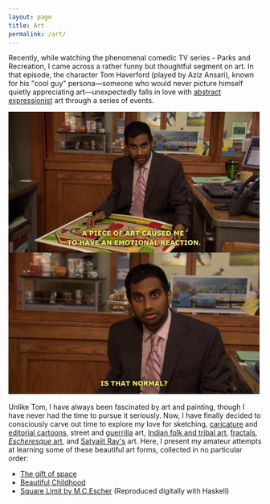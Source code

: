 ```yaml
---
layout: page
title: Art
permalink: /art/
---
```


Recently, while watching the phenomenal comedic TV series - Parks and Recreation, I came across a rather funny but thoughtful segment on art. In that episode, the character Tom Haverford (played by Aziz Ansari), known for his "cool guy" persona—someone who would never picture himself quietly appreciating art—unexpectedly falls in love with [abstract expressionist](https://en.wikipedia.org/wiki/Abstract_expressionism) art through a series of events.

![Tom Haverford](https://raw.githubusercontent.com/Abhiroop/Abhiroop.github.io/refs/heads/master/images/jWOXIr9.jpeg)

Unlike Tom, I have always been fascinated by art and painting, though I have never had the time to pursue it seriously. Now, I have finally decided to consciously carve out time to explore my love for sketching, [caricature](https://en.wikipedia.org/wiki/Caricature) and [editorial cartoons](https://en.wikipedia.org/wiki/Political_cartoon), street and [guerrilla](https://en.wikipedia.org/wiki/Guerrilla_art) art, [Indian folk and tribal art](https://en.wikipedia.org/wiki/Indian_art#Folk_and_tribal_art), [fractals](https://en.wikipedia.org/wiki/Fractal), [*Escheresque* art](https://en.wikipedia.org/wiki/M._C._Escher), and [Satyajit Ray's](https://in.pinterest.com/kaustavpaul/illustrations-by-satyajit-ray/) art. Here, I present my amateur attempts at learning some of these beautiful art forms, collected in no particular order:

- [The gift of space](https://abhiroop.github.io/art/universe)
- [Beautiful Childhood](https://abhiroop.github.io/art/childhood)
- [Square Limit by M.C.Escher](https://abhiroop.github.io/art/squarelimit) (Reproduced digitally with Haskell)
